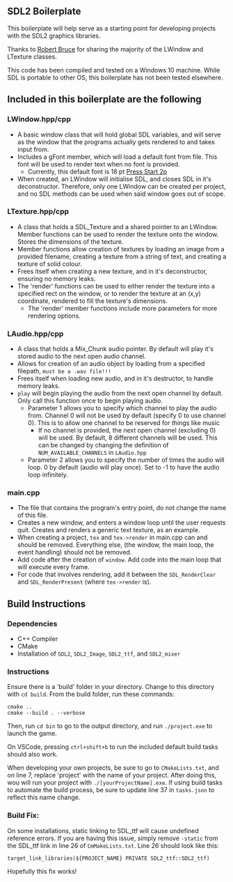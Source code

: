 ## SDL2 Boilerplate

This boilerplate will help serve as a starting point for developing projects with the SDL2 graphics libraries.

Thanks to [Robert Bruce](https://github.com/rdbruce) for sharing the majority of the LWindow and LTexture classes.

This code has been compiled and tested on a Windows 10 machine. While SDL is portable to other OS, this boilerplate has not been tested elsewhere.

## Included in this boilerplate are the following

### LWindow.hpp/cpp

- A basic window class that will hold global SDL variables, and will serve as the window that the programs actually gets rendered to and takes input from.
- Includes a gFont member, which will load a default font from file. This font will be used to render text when no font is provided.
    - Currently, this default font is 18 pt [Press Start 2p](https://fonts.google.com/specimen/Press+Start+2P)
- When created, an LWindow will initialise SDL, and closes SDL in it's deconstructor. Therefore, only one LWindow can be created per project, and no SDL methods can be used when said window goes out of scope.

### LTexture.hpp/cpp

- A class that holds a SDL_Texture and a shared pointer to an LWindow. Member functions can be used to render the texture onto the window. Stores the dimensions of the texture.
- Member functions allow creation of textures by loading an image from a provided filename, creating a texture from a string of text, and creating a texture of solid colour.
- Frees itself when creating a new texture, and in it's deconstructor, ensuring no memory leaks. 
- The 'render' functions can be used to either render the texture into a specified rect on the window, or to render the texture at an (x,y) coordinate, rendered to fill the texture's dimensions.
    - The 'render' member functions include more parameters for more rendering options.

### LAudio.hpp/cpp

- A class that holds a Mix_Chunk audio pointer. By default will play it's stored audio to the next open audio channel.
- Allows for creation of an audio object by loading from a specified filepath, ```must be a .wav file!!!```
- Frees itself when loading new audio, and in it's destructor, to handle memory leaks.
- ```play``` will begin playing the audio from the next open channel by default. Only call this function once to begin playing audio.
    - Parameter 1 allows you to specify which channel to play the audio from. Channel 0 will not be used by default (specify 0 to use channel 0). This is to allow one channel to be reserved for things like music
        - If no channel is provided, the next open channel (excluding 0) will be used. By default, 8 different channels will be used. This can be changed by changing the definition of ```NUM_AVAILABLE_CHANNELS``` in ```LAudio.hpp```
    - Parameter 2 allows you to specify the number of times the audio will loop. 0 by default (audio will play once). Set to -1 to have the audio loop infinitely.

### main.cpp

- The file that contains the program's entry point, do not change the name of this file. 
- Creates a new window, and enters a window loop until the user requests quit. Creates and renders a generic text texture, as an example.
- When creating a project, ```tex``` and ```tex->render``` in main.cpp can and should be removed. Everything else, (the window, the main loop, the event handling) should not be removed.
- Add code after the creation of ```window```. Add code into the main loop that will execute every frame. 
- For code that involves rendering, add it between the ```SDL_RenderClear``` and ```SDL_RenderPresent``` (where ```tex->render``` is).


## Build Instructions

### Dependencies
- C++ Compiler
- CMake
- Installation of ```SDL2```, ```SDL2_Image```, ```SDL2_ttf```, and ```SDL2_mixer```

### Instructions
Ensure there is a 'build' folder in your directory. Change to this directory with ```cd build```. From the build folder, run these commands:
```
cmake ..
cmake --build . --verbose
```
Then, run ```cd bin``` to go to the output directory, and run ```./project.exe``` to launch the game.

On VSCode, pressing ```ctrl+shift+b``` to run the included default build tasks should also work.

When developing your own projects, be sure to go to ```CMakeLists.txt```, and on line 7, replace 'project' with the name of your project. After doing this, wou will run your project with ```./[yourProjectName].exe```. If using build tasks to automate the build process, be sure to update line 37 in ```tasks.json``` to reflect this name change.

### Build Fix:
On some installations, static linking to SDL_ttf will cause undefined reference errors. If you are having this issue, simply remove ```-static``` from the SDL_ttf link in line 26 of ```CmMakeLists.txt```. Line 26 should look like this:
```
target_link_libraries(${PROJECT_NAME} PRIVATE SDL2_ttf::SDL2_ttf)
```
Hopefully this fix works!